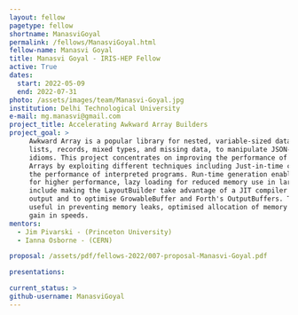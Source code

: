 ```yaml
---
layout: fellow
pagetype: fellow
shortname: ManasviGoyal
permalink: /fellows/ManasviGoyal.html
fellow-name: Manasvi Goyal
title: Manasvi Goyal - IRIS-HEP Fellow
active: True
dates:
  start: 2022-05-09
  end: 2022-07-31
photo: /assets/images/team/Manasvi-Goyal.jpg
institution: Delhi Technological University
e-mail: mg.manasvi@gmail.com
project_title: Accelerating Awkward Array Builders
project_goal: >
     Awkward Array is a popular library for nested, variable-sized data, including arbitrary-length
     lists, records, mixed types, and missing data, to manipulate JSON-like data using NumPy-like
     idioms. This project concentrates on improving the performance of the builders of Awkward
     Arrays by exploiting different techniques including Just-in-time compilation (JIT) to improve
     the performance of interpreted programs. Run-time generation enables detailed specialization
     for higher performance, lazy loading for reduced memory use in large scale projects. The tasks
     include making the LayoutBuilder take advantage of a JIT compiler to become as fast as specialised
     output and to optimise GrowableBuffer and Forth's OutputBuffers. This project will prove to be
     useful in preventing memory leaks, optimised allocation of memory and providing a significant
     gain in speeds.
mentors:
  - Jim Pivarski - (Princeton University)
  - Ianna Osborne - (CERN)

proposal: /assets/pdf/fellows-2022/007-proposal-Manasvi-Goyal.pdf

presentations:

current_status: >
github-username: ManasviGoyal
---
```

